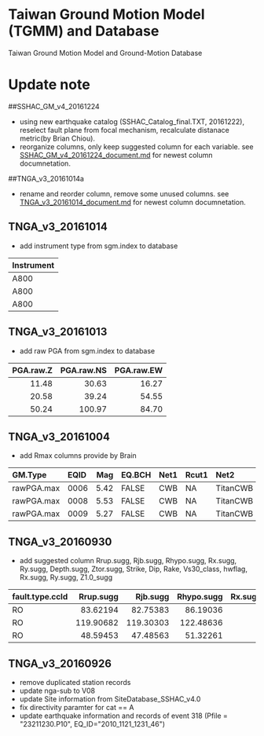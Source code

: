 # Taiwan Ground Motion Model (TGMM) and Database
Taiwan Ground Motion Model and Ground-Motion Database


# Update note

##SSHAC_GM_v4_20161224
* using new earthquake catalog (SSHAC_Catalog_final.TXT, 20161222), reselect fault plane from focal mechanism, recalculate distanace metric(by Brian Chiou).
* reorganize columns, only keep suggested column for each variable. 
see [SSHAC_GM_v4_20161224_document.md](doc/SSHAC_GM_v4_20161224_document.md) for newest column documnetation.

##TNGA_v3_20161014a

* rename and reorder column, remove some unused columns.
  see [TNGA_v3_20161014_document.md](doc/TNGA_v3_20161014_document.md) for newest column documnetation.

## TNGA_v3_20161014

* add instrument type from sgm.index to database

| Instrument |
| :--------- |
| A800       |
| A800       |
| A800       |

## TNGA_v3_20161013

* add raw PGA from sgm.index to database

| PGA.raw.Z | PGA.raw.NS | PGA.raw.EW |
| --------: | ---------: | ---------: |
|     11.48 |      30.63 |      16.27 |
|     20.58 |      39.24 |      54.55 |
|     50.24 |     100.97 |      84.70 |

## TNGA_v3_20161004

* add Rmax columns provide by Brain

| GM.Type    | EQID |  Mag | EQ.BCH | Net1 | Rcut1 | Net2     | Rcut2 |    N | Ncut | epsilon |     Sigma | minSigma |   TL1 |     Rmax1 |  TL2 | Rmax2 |
| :--------- | :--- | ---: | :----- | :--- | :---- | :------- | :---- | ---: | ---: | ------: | --------: | -------: | ----: | --------: | ---: | ----: |
| rawPGA.max | 0006 | 5.42 | FALSE  | CWB  | NA    | TitanCWB | NA    |   22 |    0 |       2 | 0.5105791 |      0.5 | 0.004 | 136.97375 |   NA |    NA |
| rawPGA.max | 0008 | 5.53 | FALSE  | CWB  | NA    | TitanCWB | NA    |   36 |    0 |       2 | 0.5318822 |      0.5 | 0.004 |  67.48952 |   NA |    NA |
| rawPGA.max | 0009 | 5.27 | FALSE  | CWB  | NA    | TitanCWB | NA    |   91 |    0 |       2 | 0.5747993 |      0.5 | 0.004 |  71.87381 |   NA |    NA |


## TNGA_v3_20160930

* add suggested column Rrup.sugg, Rjb.sugg, Rhypo.sugg, Rx.sugg, Ry.sugg, Depth.sugg, Ztor.sugg, Strike, Dip, Rake, Vs30_class, hwflag, Rx.sugg, Ry.sugg, Z1.0_sugg

| fault.type.ccld | Rrup.sugg |  Rjb.sugg | Rhypo.sugg | Rx.sugg | Ry.sugg | Depth.sugg | Ztor.sugg | Strike |  Dip | Rake | Vs30_class | hwflag |
| :-------------- | --------: | --------: | ---------: | ------: | ------: | ---------: | --------: | -----: | ---: | ---: | ---------: | -----: |
| RO              |  83.62194 |  82.75383 |   86.19036 |       0 |       0 |      11.37 |  0.010322 |    191 |   17 |   33 |          1 |      0 |
| RO              | 119.90682 | 119.30303 |  122.48636 |       0 |       0 |      11.37 |  0.010322 |    191 |   17 |   33 |          1 |      0 |
| RO              |  48.59453 |  47.48563 |   51.32261 |       0 |       0 |      11.37 |  0.010322 |    191 |   17 |   33 |          0 |      0 |

##  TNGA_v3_20160926

* remove duplicated station records
* update nga-sub to V08
* update Site information from SiteDatabase_SSHAC_v4.0
* fix directivity paramter for cat == A
* update earthquake information and records of event 318 (Pfile = "23211230.P10", EQ_ID="2010_1121_1231_46")

